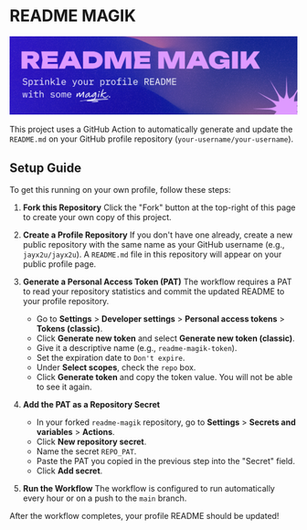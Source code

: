 # README MAGIK
![readme-magik-banner.png](readme-magik-banner.png)

This project uses a GitHub Action to automatically generate and update the `README.md` on your GitHub profile repository (`your-username/your-username`).

## Setup Guide

To get this running on your own profile, follow these steps:

1.  **Fork this Repository**
    Click the "Fork" button at the top-right of this page to create your own copy of this project.

2.  **Create a Profile Repository**
    If you don't have one already, create a new public repository with the same name as your GitHub username (e.g., `jayx2u/jayx2u`). A `README.md` file in this repository will appear on your public profile page.

3.  **Generate a Personal Access Token (PAT)**
    The workflow requires a PAT to read your repository statistics and commit the updated README to your profile repository.
    *   Go to **Settings** > **Developer settings** > **Personal access tokens** > **Tokens (classic)**.
    *   Click **Generate new token** and select **Generate new token (classic)**.
    *   Give it a descriptive name (e.g., `readme-magik-token`).
    *   Set the expiration date to `Don't expire`.
    *   Under **Select scopes**, check the `repo` box.
    *   Click **Generate token** and copy the token value. You will not be able to see it again.

4.  **Add the PAT as a Repository Secret**
    *   In your forked `readme-magik` repository, go to **Settings** > **Secrets and variables** > **Actions**.
    *   Click **New repository secret**.
    *   Name the secret `REPO_PAT`.
    *   Paste the PAT you copied in the previous step into the "Secret" field.
    *   Click **Add secret**.

5.  **Run the Workflow**
    The workflow is configured to run automatically every hour or on a push to the `main` branch.

After the workflow completes, your profile README should be updated!
